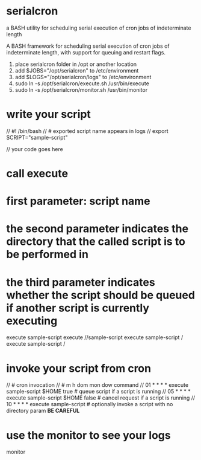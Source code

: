 # serialcron
a BASH utility for scheduling serial execution of cron jobs of indeterminate length

A BASH framework for scheduling serial execution of cron jobs of indeterminate length, with support for queuing and restart flags.

1. place serialcron folder in /opt or another location
2. add $JOBS="/opt/serialcron" to /etc/environment
3. add $LOGS="/opt/serialcron/logs" to /etc/environment
4. sudo ln -s /opt/serialcron/execute.sh /usr/bin/execute
5. sudo ln -s /opt/serialcron/monitor.sh /usr/bin/monitor

# write your script

// #! /bin/bash
// # exported script name appears in logs
// export SCRIPT="sample-script"

// your code goes here

# call execute
#
# first parameter: script name
# the second parameter indicates the directory that the called script is to be performed in
# the third parameter indicates whether the script should be queued if another script is currently executing 

execute sample-script
execute /<path-to>/sample-script
execute sample-script /<execution-location>
execute sample-script /<execution-location> <queue-if-blocked>

# invoke your script from cron

// # cron invocation
// # m h  dom mon dow   command
// 01 * * * * execute sample-script $HOME true  # queue script if a script is running
// 05 * * * * execute sample-script $HOME false # cancel request if a script is running
// 10 * * * * execute sample-script # optionally invoke a script with no directory param **BE CAREFUL**

# use the monitor to see your logs

monitor
